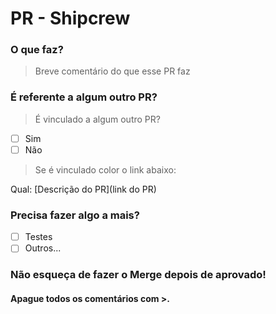 # PR - Shipcrew

### O que faz?
> Breve comentário do que esse PR faz

### É referente a algum outro PR?
> É vinculado a algum outro PR?

- [ ] Sim
- [ ] Não

> Se é vinculado color o link abaixo:

Qual: [Descrição do PR](link do PR)

### Precisa fazer algo a mais?
- [ ] Testes
- [ ] Outros...

### Não esqueça de fazer o Merge depois de aprovado!
#### Apague todos os comentários com >.